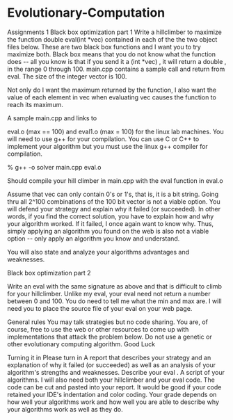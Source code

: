 # Evolutionary-Computation
Assignments 1
Black box optimization part 1
Write a hillclimber to maximize the function double eval(int *vec) contained in each of the the two object files below. These are two black box functions and I want you to try maximize both. Black box means that you do not know what the function does -- all you know is that if you send it a (int *vec) , it will return a double , in the range 0 through 100. main.cpp contains a sample call and return from eval. The size of the integer vector is 100.

Not only do I want the maximum returned by the function, I also want the value of each element in vec when evaluating vec causes the function to reach its maximum.

A sample main.cpp and links to

eval.o (max == 100) and eval1.o (max = 100) for the linux lab machines.
You will need to use g++ for your compilation. You can use C or C++ to implement your algorithm but you must use the linux g++ compiler for compilation.

% g++ -o solver main.cpp eval.o

Should compile your hill climber in main.cpp with the eval function in eval.o

Assume that vec can only contain 0's or 1's, that is, it is a bit string. Going thru all 2^100 combinations of the 100 bit vector is not a viable option.
You will defend your strategy and explain why it failed (or succeeded). In other words, if you find the correct solution, you have to explain how and why your algorithm worked. If it failed, I once again want to know why. Thus, simply applying an algorithm you found on the web is also not a viable option -- only apply an algorithm you know and understand.

You will also state and analyze your algorithms advantages and weaknesses.

Black box optimization part 2

Write an eval with the same signature as above and that is difficult to climb for your hillclimber. Unlike my eval, your eval need not return a number between 0 and 100. You do need to tell me what the min and max are. I will need you to place the source file of your eval on your web page.

General rules
You may talk strategies but no code sharing. You are, of course, free to use the web or other resources to come up with implementations that attack the problem below. Do not use a genetic or other evolutionary computing algorithm. Good Luck

Turning it in
Please turn in
A report that describes your strategy and an explanation of why it failed (or succeeded) as well as an analysis of your algorithm's strengths and weaknesses. Describe your eval .
A script of your algorithms. I will also need both your hillclimber and your eval code. The code can be cut and pasted into your report. It would be good if your code retained your IDE's indentation and color coding.
Your grade depends on how well your algorithms work and how well you are able to describe why your algorithms work as well as they do.
